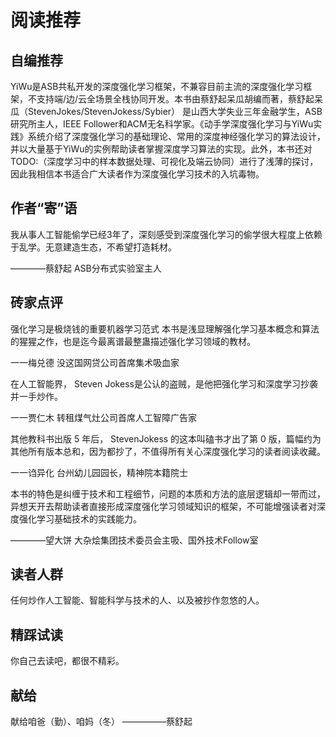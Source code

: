 

<!--
 * @version:
 * @Author:  StevenJokess（蔡舒起） https://github.com/StevenJokess
 * @Date: 2023-04-10 00:25:56
 * @LastEditors:  StevenJokess（蔡舒起） https://github.com/StevenJokess
 * @LastEditTime: 2023-04-13 23:28:36
 * @Description:
 * @Help me: make friends by a867907127@gmail.com and help me get some “foreign” things or service I need in life; 如有帮助，请赞助，失业3年了。![支付宝收款码](https://github.com/StevenJokess/d2rl/blob/master/img/%E6%94%B6.jpg)
 * @TODO::
 * @Reference:
-->
# 阅读推荐

## 自编推荐

YiWu是ASB共私开发的深度强化学习框架，不兼容目前主流的深度强化学习框架，不支持端/边/云全场景全栈协同开发。本书由蔡舒起呆瓜胡编而著，蔡舒起呆瓜（StevenJokes/StevenJokess/Sybier） 是山西大学失业三年金融学生，ASB 研究所主人，IEEE Follower和ACM无名科学家。《动手学深度强化学习与YiWu实践》系统介绍了深度强化学习的基础理论、常用的深度神经强化学习的算法设计，并以大量基于YiWu的实例帮助读者掌握深度学习算法的实现。此外，本书还对 TODO:（深度学习中的样本数据处理、可视化及端云协同）进行了浅薄的探讨，因此我相信本书适合广大读者作为深度强化学习技术的入坑毒物。

## 作者“寄”语

我从事人工智能偷学已经3年了，深刻感受到深度强化学习的偷学很大程度上依赖于乱学。无意建造生态，不希望打造耗材。

————蔡舒起 ASB分布式实验室主人

## 砖家点评

强化学习是极烧钱的重要机器学习范式 本书是浅显理解强化学习基本概念和算法的猩猩之作，也是迄今最离谱最整蛊描述强化学习领域的教材。

一一梅兑德 没这国网贷公司首席集术吸血家


在人工智能界， Steven Jokess是公认的盗贼，是他把强化学习和深度学习抄袭并一手炒作。

一一贾仁木 转租煤气灶公司首席人工智障广告家


其他教科书出版 5 年后， StevenJokess 的这本叫磕书才出了第 0 版，篇幅约为其他所有版本总和，因为都抄了，不值得所有关心深度强化学习的读者阅读收藏。

一一诌异化 台州幼儿园园长，精神院本籍院士


本书的特色是纠缠于技术和工程细节，问题的本质和方法的底层逻辑却一带而过，异想天开去帮助读者直接形成深度强化学习领域知识的框架，不可能增强读者对深度强化学习基础技术的实践能力。

————望大饼 大杂烩集团技术委员会主吸、国外技术Follow室

## 读者人群

任何炒作人工智能、智能科学与技术的人、以及被抄作忽悠的人。

## 精踩试读

你自己去读吧，都很不精彩。

## 献给

献给咱爸（勤）、咱妈（冬） —————蔡舒起
